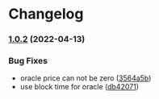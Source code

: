 # Changelog

### [1.0.2](https://www.github.com/BendDAO/bend-protocol/compare/v1.0.1...v1.0.2) (2022-04-13)


### Bug Fixes

* oracle price can not be zero ([3564a5b](https://www.github.com/BendDAO/bend-protocol/commit/3564a5b806ae9816b616d8eb8bbe7bcab38c4c81))
* use block time for oracle ([db42071](https://www.github.com/BendDAO/bend-protocol/commit/db42071a5f227ec2b19fb0c8f47bf2f9f9ee1c72))
